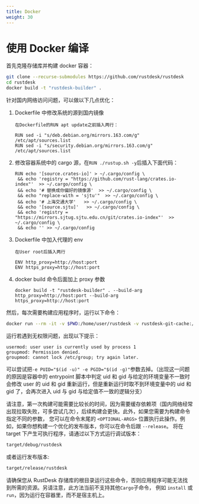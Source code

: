 ```yaml
---
title: Docker 
weight: 30
---
```


# 使用 Docker 编译

首先克隆存储库并构建 docker 容器：

```sh
git clone --recurse-submodules https://github.com/rustdesk/rustdesk
cd rustdesk
docker build -t "rustdesk-builder" .
```

针对国内网络访问问题，可以做以下几点优化：

1. Dockerfile 中修改系统的源到国内镜像

   ```
   在Dockerfile的RUN apt update之前插入两行：

   RUN sed -i "s/deb.debian.org/mirrors.163.com/g" /etc/apt/sources.list
   RUN sed -i "s/security.debian.org/mirrors.163.com/g" /etc/apt/sources.list
   ```

2. 修改容器系统中的 cargo 源，在`RUN ./rustup.sh -y`后插入下面代码：

   ```
   RUN echo '[source.crates-io]' > ~/.cargo/config \
    && echo 'registry = "https://github.com/rust-lang/crates.io-index"'  >> ~/.cargo/config \
    && echo '# 替换成你偏好的镜像源'  >> ~/.cargo/config \
    && echo "replace-with = 'sjtu'"  >> ~/.cargo/config \
    && echo '# 上海交通大学'   >> ~/.cargo/config \
    && echo '[source.sjtu]'   >> ~/.cargo/config \
    && echo 'registry = "https://mirrors.sjtug.sjtu.edu.cn/git/crates.io-index"'  >> ~/.cargo/config \
    && echo '' >> ~/.cargo/config
   ```

3. Dockerfile 中加入代理的 env

   ```
   在User root后插入两行

   ENV http_proxy=http://host:port
   ENV https_proxy=http://host:port
   ```

4. docker build 命令后面加上 proxy 参数

   ```
   docker build -t "rustdesk-builder" . --build-arg http_proxy=http://host:port --build-arg https_proxy=http://host:port
   ```

然后，每次需要构建应用程序时，运行以下命令：

```sh
docker run --rm -it -v $PWD:/home/user/rustdesk -v rustdesk-git-cache:/home/user/.cargo/git -v rustdesk-registry-cache:/home/user/.cargo/registry -e PUID="$(id -u)" -e PGID="$(id -g)" rustdesk-builder
```

运行若遇到无权限问题，出现以下提示：

```
usermod: user user is currently used by process 1
groupmod: Permission denied.
groupmod: cannot lock /etc/group; try again later.
```

可以尝试把`-e PUID="$(id -u)" -e PGID="$(id -g)"`参数去掉。（出现这一问题的原因是容器中的 entrypoint 脚本中判定 uid 和 gid 与给定的环境变量不一致时会修改 user 的 uid 和 gid 重新运行，但是重新运行时取不到环境变量中的 uid 和 gid 了，会再次进入 uid 与 gid 与给定值不一致的逻辑分支）

请注意，第一次构建可能需要比较长的时间，因为需要缓存依赖项（国内网络经常出现拉取失败，可多尝试几次），后续构建会更快。此外，如果您需要为构建命令指定不同的参数，
您可以在命令末尾的 `<OPTIONAL-ARGS>` 位置执行此操作。例如，如果你想构建一个优化的发布版本，你可以在命令后跟 `--release`。
将在 target 下产生可执行程序，请通过以下方式运行调试版本：

```sh
target/debug/rustdesk
```

或者运行发布版本:

```sh
target/release/rustdesk
```

请确保您从 RustDesk 存储库的根目录运行这些命令，否则应用程序可能无法找到所需的资源。另请注意，此方法当前不支持其他`Cargo`子命令，
例如 `install` 或 `run`，因为运行在容器里，而不是宿主机上。